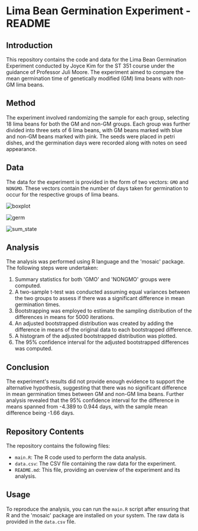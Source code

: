 # Lima Bean Germination Experiment - README

## Introduction

This repository contains the code and data for the Lima Bean Germination Experiment conducted by Joyce Kim for the ST 351 course under the guidance of Professor Juli Moore. The experiment aimed to compare the mean germination time of genetically modified (GM) lima beans with non-GM lima beans.

## Method

The experiment involved randomizing the sample for each group, selecting 18 lima beans for both the GM and non-GM groups. Each group was further divided into three sets of 6 lima beans, with GM beans marked with blue and non-GM beans marked with pink. The seeds were placed in petri dishes, and the germination days were recorded along with notes on seed appearance.

## Data

The data for the experiment is provided in the form of two vectors: `GMO` and `NONGMO`. These vectors contain the number of days taken for germination to occur for the respective groups of lima beans.

![boxplot](https://github.com/kimjoyc/GMO_Hypothesis_Test/assets/88675769/1cbe0783-5ac4-4238-a713-516c99e6f00d)

![germ](https://github.com/kimjoyc/GMO_Hypothesis_Test/assets/88675769/3ae71392-8f2f-4bf9-9fce-67646f1332fe)

![sum_state](https://github.com/kimjoyc/GMO_Hypothesis_Test/assets/88675769/4fcfc399-17e4-4924-ae34-c46fa52b74a8)

## Analysis

The analysis was performed using R language and the 'mosaic' package. The following steps were undertaken:

1. Summary statistics for both 'GMO' and 'NONGMO' groups were computed.
2. A two-sample t-test was conducted assuming equal variances between the two groups to assess if there was a significant difference in mean germination times.
3. Bootstrapping was employed to estimate the sampling distribution of the differences in means for 5000 iterations.
4. An adjusted bootstrapped distribution was created by adding the difference in means of the original data to each bootstrapped difference.
5. A histogram of the adjusted bootstrapped distribution was plotted.
6. The 95% confidence interval for the adjusted bootstrapped differences was computed.

## Conclusion

The experiment's results did not provide enough evidence to support the alternative hypothesis, suggesting that there was no significant difference in mean germination times between GM and non-GM lima beans. Further analysis revealed that the 95% confidence interval for the difference in means spanned from -4.389 to 0.944 days, with the sample mean difference being -1.66 days.

## Repository Contents

The repository contains the following files:

- `main.R`: The R code used to perform the data analysis.
- `data.csv`: The CSV file containing the raw data for the experiment.
- `README.md`: This file, providing an overview of the experiment and its analysis.

## Usage

To reproduce the analysis, you can run the `main.R` script after ensuring that R and the 'mosaic' package are installed on your system. The raw data is provided in the `data.csv` file.
